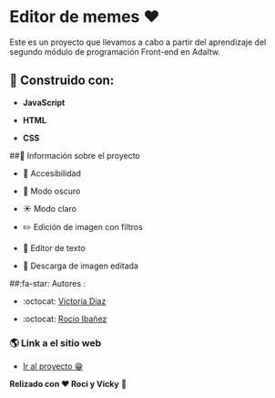 # Editor de memes :heart:


Este es un proyecto que llevamos a cabo a partir del aprendizaje del segundo módulo de programación Front-end en AdaItw.

##   :wrench: Construido con:

- **JavaScript**

- **HTML**

- **CSS**

##:open_file_folder: Información sobre el proyecto

- :key: Accesibilidad

- :crescent_moon: Modo oscuro

- :sunny: Modo claro

- :pencil2: Edición de imagen con filtros

- :pencil: Editor de texto

- :floppy_disk: Descarga de imagen editada



##:fa-star: Autores :

- :octocat: [Victoria Diaz](https://github.com/diazvic)

- :octocat:  [Rocio Ibañez](https://github.com/Roci16)

### :earth_americas: Link a el sitio web

-  [Ir al proyecto :grin:](https://roci16.github.io/Proyecto-Editor-De-Meme/)



**Relizado con :heart: Roci y Vicky**  :two_women_holding_hands:
